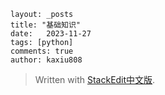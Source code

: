 ```
layout: _posts
title: "基础知识"
date:   2023-11-27
tags: [python]
comments: true
author: kaxiu808  
```




> Written with [StackEdit中文版](https://stackedit.cn/).
<!--stackedit_data:
eyJoaXN0b3J5IjpbMTA2ODE5NTcyOF19
-->